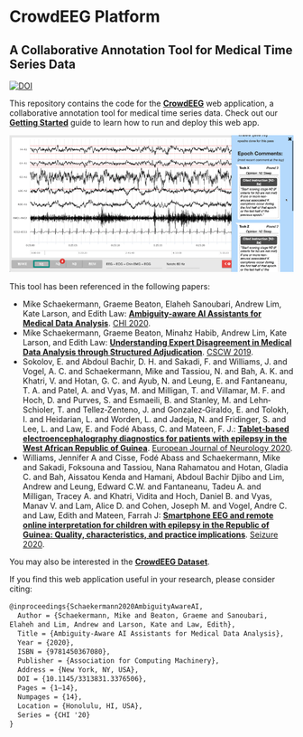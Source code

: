 # CrowdEEG Platform

## A Collaborative Annotation Tool for Medical Time Series Data

[![DOI](https://zenodo.org/badge/DOI/10.5281/zenodo.4553558.svg)](https://doi.org/10.5281/zenodo.4553558)

This repository contains the code for the **[CrowdEEG](http://crowdeeg.ca/)** web application, a collaborative annotation tool for medical time series data. Check out our **[Getting Started](docs/getting_started_meteor_cloud.md)** guide to learn how to run and deploy this web app.

![The CrowdEEG adjudication interface](docs/images/adjudication_ui.gif)

This tool has been referenced in the following papers:

* Mike Schaekermann, Graeme Beaton, Elaheh Sanoubari, Andrew Lim, Kate Larson, and Edith Law: **[Ambiguity-aware AI Assistants for Medical Data Analysis](https://dl.acm.org/doi/abs/10.1145/3313831.3376506)**. [CHI 2020](http://chi2020.acm.org/).
* Mike Schaekermann, Graeme Beaton, Minahz Habib, Andrew Lim, Kate Larson, and Edith Law: **[Understanding Expert Disagreement in Medical Data Analysis through Structured Adjudication](https://dl.acm.org/doi/10.1145/3359178)**. [CSCW 2019](http://chi2020.acm.org/).
* Sokolov, E. and Abdoul Bachir, D. H. and Sakadi, F. and Williams, J. and Vogel, A. C. and Schaekermann, Mike and Tassiou, N. and Bah, A. K. and Khatri, V. and Hotan, G. C. and Ayub, N. and Leung, E. and Fantaneanu, T. A. and Patel, A. and Vyas, M. and Milligan, T. and Villamar, M. F. and Hoch, D. and Purves, S. and Esmaeili, B. and Stanley, M. and Lehn‐Schioler, T. and Tellez‐Zenteno, J. and Gonzalez‐Giraldo, E. and Tolokh, I. and Heidarian, L. and Worden, L. and Jadeja, N. and Fridinger, S. and Lee, L. and Law, E. and Fodé Abass, C. and Mateen, F. J.: **[Tablet‐based electroencephalography diagnostics for patients with epilepsy in the West African Republic of Guinea](https://onlinelibrary.wiley.com/doi/abs/10.1111/ene.14291)**. [European Journal of Neurology 2020](https://onlinelibrary.wiley.com/journal/14681331).
* Williams, Jennifer A and Cisse, Fodé Abass and Schaekermann, Mike and Sakadi, Foksouna and Tassiou, Nana Rahamatou and Hotan, Gladia C. and Bah, Aissatou Kenda and Hamani, Abdoul Bachir Djibo and Lim, Andrew and Leung, Edward C.W. and Fantaneanu, Tadeu A. and Milligan, Tracey A. and Khatri, Vidita and Hoch, Daniel B. and Vyas, Manav V. and Lam, Alice D. and Cohen, Joseph M. and Vogel, Andre C. and Law, Edith and Mateen, Farrah J: **[Smartphone EEG and remote online interpretation for children with epilepsy in the Republic of Guinea: Quality, characteristics, and practice implications](https://linkinghub.elsevier.com/retrieve/pii/S1059131119302067)**. [Seizure 2020](https://www.journals.elsevier.com/seizure-european-journal-of-epilepsy).

You may also be interested in the **[CrowdEEG Dataset](https://github.com/crowdeeg/dataset)**.

If you find this web application useful in your research, please consider citing:

```
@inproceedings{Schaekermann2020AmbiguityAwareAI,
  Author = {Schaekermann, Mike and Beaton, Graeme and Sanoubari, Elaheh and Lim, Andrew and Larson, Kate and Law, Edith},
  Title = {Ambiguity-Aware AI Assistants for Medical Data Analysis},
  Year = {2020},
  ISBN = {9781450367080},
  Publisher = {Association for Computing Machinery},
  Address = {New York, NY, USA},
  DOI = {10.1145/3313831.3376506},
  Pages = {1–14},
  Numpages = {14},
  Location = {Honolulu, HI, USA},
  Series = {CHI '20}
}
```
